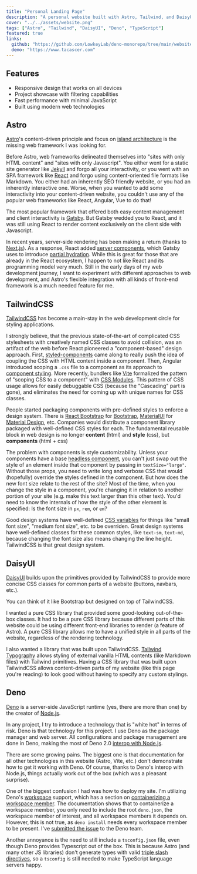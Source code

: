 ```yaml
---
title: "Personal Landing Page"
description: "A personal website built with Astro, Tailwind, and DaisyUI."
cover: "../../assets/website.png"
tags: ["Astro", "Tailwind", "DaisyUI", "Deno", "TypeScript"]
featured: true
links:
  github: "https://github.com/LowkeyLab/deno-monorepo/tree/main/website"
  demo: "https://www.tacascer.com"
---
```


## Features

- Responsive design that works on all devices
- Project showcase with filtering capabilities
- Fast performance with minimal JavaScript
- Built using modern web technologies

## Astro

[Astro](https://astro.build/)'s content-driven principle and focus on [island architecture](https://jasonformat.com/islands-architecture/) is the missing web framework I was looking for.

Before Astro, web frameworks delineated themselves into "sites with only HTML content" and "sites with only Javascript". You either went for a static site generator like [Jekyll](https://jekyllrb.com/) and forgo all your interactivity, or you went with an SPA framework like [React](https://react.dev/) and forgo using content-oriented file formats like Markdown. You either had an inherently SEO friendly website, or you had an inherently interactive one. Worse, when you wanted to add some interactivity into your content-driven website, you couldn't use any of the popular web frameworks like React, Angular, Vue to do that!

The most popular framework that offered both easy content management and client interactivity is [Gatsby](https://www.gatsbyjs.com/). But Gatsby wedded you to React, and it was still using React to render content exclusively on the client side with Javascript.

In recent years, server-side rendering has been making a return (thanks to [Next.js](https://nextjs.org/)). As a response, React added [server components](https://react.dev/reference/rsc/server-components), which Gatsby uses to introduce [partial hydration](https://www.gatsbyjs.com/docs/conceptual/partial-hydration). While this is great for those that are already in the React ecosystem, I happen to not like React and its programming model very much. Still in the early days of my web development journey, I want to experiment with different approaches to web development, and Astro's flexible integration with all kinds of front-end framework is a much needed feature for me.

## TailwindCSS

[TailwindCSS](https://tailwindcss.com/) has become a main-stay in the web development circle for styling applications.

I strongly believe, that the previous state-of-the-art of complicated CSS stylesheets with creatively named CSS classes to avoid collision, was an artifact of the web before React pioneered a "component-based" design approach. First, [styled-components](https://styled-components.com/) came along to really push the idea of coupling the CSS with HTML content inside a component. Then, Angular introduced scoping a `.css` file to a component as its approach to [component styling](https://angular.dev/guide/components/styling). More recently, bundlers like [Vite](https://vite.dev/) formalized the pattern of "scoping CSS to a component" with [CSS Modules](https://github.com/css-modules/css-modules). This pattern of CSS usage allows for easily debuggable CSS (because the "Cascading" part is gone), and eliminates the need for coming up with unique names for CSS classes.

People started packaging components with pre-defined styles to enforce a design system. There is [React Bootstrap](https://react-bootstrap.netlify.app/) for [Bootstrap](https://getbootstrap.com/), [MaterialUI](https://mui.com/material-ui/) for [Material Design](https://m3.material.io/), etc. Companies would distribute a component library packaged with well-defined CSS styles for each. The fundamental reusable block in web design is no longer **content** (html) and **style** (css), but **components** (html + css)

The problem with components is style customizability. Unless your components have a base [headless component](https://martinfowler.com/articles/headless-component.html), you can't just swap out the style of an element inside that component by passing in `textSize="large"`. Without those props, you need to write long and verbose CSS that would (hopefully) override the styles defined in the component. But how does the new font size relate to the rest of the site? Most of the time, when you change the style in a component, you're changing it in relation to another portion of your site (e.g. make this text larger than this other text). You'd need to know the internals of how the style of the other element is specified: Is the font size in `px`, `rem`, or `em`?

Good design systems have well-defined [CSS variables](https://developer.mozilla.org/en-US/docs/Web/CSS/CSS_cascading_variables/Using_CSS_custom_properties) for things like "small font size", "medium font size", etc. to be overriden. Great design systems have well-defined classes for these common styles, like `text-sm`, `text-md`, because changing the font size also means changing the line height. TailwindCSS is that great design system.

## DaisyUI

[DaisyUI](https://daisyui.com/) builds upon the primitives provided by TailwindCSS to provide more concise CSS classes for common parts of a website (buttons, navbars, etc.). 

You can think of it like Bootstrap but designed on top of TailwindCSS.

I wanted a pure CSS library that provided some good-looking out-of-the-box classes. It had to be a pure CSS library because different parts of this website could be using different front-end libraries to render (a feature of Astro). A pure CSS library allows me to have a unified style in all parts of the website, regardless of the rendering technology.

I also wanted a library that was built upon TailwindCSS. [Tailwind Typography](https://github.com/tailwindlabs/tailwindcss-typography) allows styling of external vanilla HTML contents (like Markdown files) with Tailwind primitives. Having a CSS library that was built upon TailwindCSS allows content-driven parts of my website (like this page you're reading) to look good without having to specify any custom stylings.

## Deno

[Deno](https://deno.com/) is a server-side JavaScript runtime (yes, there are more than one) by the creator of [Node.js](https://nodejs.org/en).

In any project, I try to introduce a technology that is "white hot" in terms of risk. Deno is that technology for this project. I use Deno as the package manager and web server. All configurations and package management are done in Deno, making the most of Deno 2.0 [interop with Node.js](https://docs.deno.com/runtime/fundamentals/node/).

There are some growing pains. The biggest one is that documentation for all other technologies in this website (Astro, Vite, etc.) don't demonstrate how to get it working with Deno. Of course, thanks to Deno's interop with Node.js, things actually work out of the box (which was a pleasant surprise).

One of the biggest confusion I had was how to deploy my site. I'm utilizing Deno's [workspace](https://docs.deno.com/runtime/fundamentals/workspaces/) support, which has a section on [containerizing a workspace member](https://docs.deno.com/runtime/fundamentals/workspaces/#important-note-for-containerization). The documentation shows that to containerize a workspace member, you only need to include the root `deno.json`, the workspace member of interest, and all workspace members it depends on. However, this is not true, as `deno install` needs every workspace member to be present. I've [submitted the issue](https://github.com/denoland/deno/issues/28365) to the Deno team.

Another annoyance is the need to still include a `tsconfig.json` file, even though Deno provides Typescript out of the box. This is because Astro (and many other JS libraries) don't generate types with valid [triple slash directives](https://docs.deno.com/runtime/reference/ts_config_migration/#triple-slash-directive), so a `tsconfig` is still needed to make TypeScript language servers happy.
